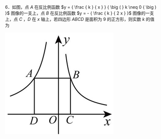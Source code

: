 6．如图，点 $A$ 在反比例函数 $y = { \frac { k } { x } } { \big ( } k \neq 0 { \big ) }$ 图像的一支上，点 $B$ 在反比例函数 $y = - { \frac { k } { 2 x } }$ 图像的一支上，点 $C$ ，$D$ 在 $x$ 轴上，若四边形 $A B C D$ 是面积为 9 的正方形，则实数 $k$ 的值为

![](<../../qs_image_DB/专题1-4_一文搞定反比例函数7个模型，13类题型（解析版）_/95b528e7baa77dcab2b8338d38762b1ccd49e3466f702e1ad93c350bf9fb8d83.jpg>)
